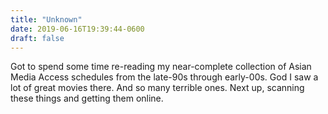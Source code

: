 ```yaml
---
title: "Unknown"
date: 2019-06-16T19:39:44-0600
draft: false
---
```


Got to spend some time re-reading my near-complete collection of Asian Media Access schedules from the late-90s through early-00s. God I saw a lot of great movies there. And so many terrible ones.
Next up, scanning these things and getting them online.
